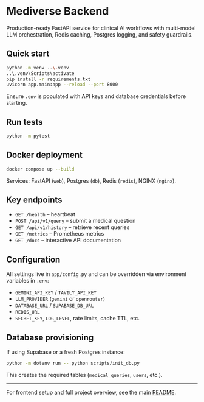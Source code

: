 # Mediverse Backend

Production-ready FastAPI service for clinical AI workflows with multi-model LLM orchestration, Redis caching, Postgres logging, and safety guardrails.

## Quick start

```bash
python -m venv ..\.venv
..\.venv\Scripts\activate
pip install -r requirements.txt
uvicorn app.main:app --reload --port 8000
```

Ensure `.env` is populated with API keys and database credentials before starting.

## Run tests

```bash
python -m pytest
```

## Docker deployment

```bash
docker compose up --build
```

Services: FastAPI (`web`), Postgres (`db`), Redis (`redis`), NGINX (`nginx`).

## Key endpoints

- `GET /health` – heartbeat
- `POST /api/v1/query` – submit a medical question
- `GET /api/v1/history` – retrieve recent queries
- `GET /metrics` – Prometheus metrics
- `GET /docs` – interactive API documentation

## Configuration

All settings live in `app/config.py` and can be overridden via environment variables in `.env`:

- `GEMINI_API_KEY` / `TAVILY_API_KEY`
- `LLM_PROVIDER` (`gemini` or `openrouter`)
- `DATABASE_URL` / `SUPABASE_DB_URL`
- `REDIS_URL`
- `SECRET_KEY`, `LOG_LEVEL`, rate limits, cache TTL, etc.

## Database provisioning

If using Supabase or a fresh Postgres instance:

```bash
python -m dotenv run -- python scripts/init_db.py
```

This creates the required tables (`medical_queries`, `users`, etc.).

---

For frontend setup and full project overview, see the main [README](../README.md).
